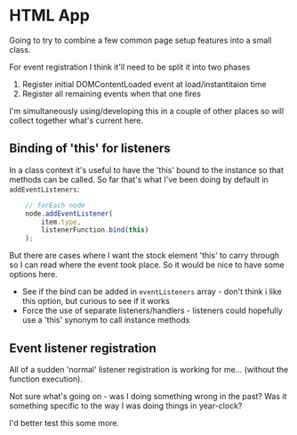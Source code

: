 HTML App
========


Going to try to combine a few common page setup features into a small class.

For event registration I think it'll need to be split it into two phases
1. Register initial DOMContentLoaded event at load/instantitaion time
2. Register all remaining events when that one fires

I'm simultaneously using/developing this in a couple of other places so will collect together what's current here.




Binding of 'this' for listeners
-------------------------------

In a class context it's useful to have the 'this' bound to the instance so that methods can be called.
So far that's what I've been doing by default in `addEventListeners`:
```js
	// forEach node
	node.addEventListener(
		item.type,
		listenerFunction.bind(this)
	);
```
But there are cases where I want the stock element 'this' to carry through so I can read where the event took place.
So it would be nice to have some options here.

* See if the bind can be added in `eventListeners` array - don't think i like this option, but curious to see if it works
* Force the use of separate listeners/handlers - listeners could hopefully use a 'this' synonym to call instance methods





Event listener registration
---------------------------

All of a sudden 'normal' listener registration is working for me... (without the function execution).

Not sure what's going on - was I doing something wrong in the past?
Was it something specific to the way I was doing things in year-clock?

I'd better test this some more.
